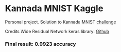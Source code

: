 # Kannada MNIST Kaggle
 Personal project. Solution to Kannada MNIST [challenge](https://www.kaggle.com/c/Kannada-MNIST/overview)
 
 Credits Wide Residual Network keras library: [Github](https://github.com/EricAlcaide/keras-wrn)
 
 ### Final result: 0.9923 accuracy
